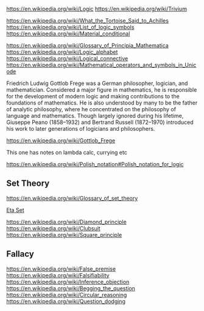 
<!--
-->

https://en.wikipedia.org/wiki/Logic
https://en.wikipedia.org/wiki/Trivium

https://en.wikipedia.org/wiki/What_the_Tortoise_Said_to_Achilles
https://en.wikipedia.org/wiki/List_of_logic_symbols
https://en.wikipedia.org/wiki/Material_conditional

https://en.wikipedia.org/wiki/Glossary_of_Principia_Mathematica
https://en.wikipedia.org/wiki/Logic_alphabet
https://en.wikipedia.org/wiki/Logical_connective
https://en.wikipedia.org/wiki/Mathematical_operators_and_symbols_in_Unicode

Friedrich Ludwig Gottlob Frege was a German philosopher, logician,
and mathematician. Considered a major figure in mathematics, he is
responsible for the development of modern logic and making contributions
to the foundations of mathematics. He is also understood by many
to be the father of analytic philosophy, where he concentrated on
the philosophy of language and mathematics. Though largely ignored
during his lifetime, Giuseppe Peano (1858–1932) and Bertrand Russell
(1872–1970) introduced his work to later generations of logicians
and philosophers.

https://en.wikipedia.org/wiki/Gottlob_Frege

This one has notes on lambda calc, currying etc

https://en.wikipedia.org/wiki/Polish_notation#Polish_notation_for_logic

Set Theory
----------

https://en.wikipedia.org/wiki/Glossary_of_set_theory

[Eta Set]( https://en.wikipedia.org/wiki/%CE%97_set )

https://en.wikipedia.org/wiki/Diamond_principle
https://en.wikipedia.org/wiki/Clubsuit
https://en.wikipedia.org/wiki/Square_principle

Fallacy
-------

https://en.wikipedia.org/wiki/False_premise
https://en.wikipedia.org/wiki/Falsifiability
https://en.wikipedia.org/wiki/Inference_objection
https://en.wikipedia.org/wiki/Begging_the_question
https://en.wikipedia.org/wiki/Circular_reasoning
https://en.wikipedia.org/wiki/Question_dodging


<!-- vim: set autoindent expandtab sw=4 syntax=markdown: -->
